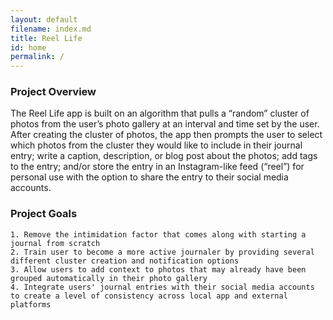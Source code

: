```yaml
---
layout: default
filename: index.md
title: Reel Life
id: home
permalink: /
---
```


### Project Overview
The Reel Life app is built on an algorithm that pulls a “random” cluster of photos from the user’s photo gallery at an interval and time set by the user. After creating the cluster of photos, the app then prompts the user to select which photos from the cluster they would like to include in their journal entry; write a caption, description, or blog post about the photos; add tags to the entry; and/or store the entry in an Instagram-like feed (“reel”) for personal use with the option to share the entry to their social media accounts.

### Project Goals
    1. Remove the intimidation factor that comes along with starting a journal from scratch   
    2. Train user to become a more active journaler by providing several different cluster creation and notification options  
    3. Allow users to add context to photos that may already have been grouped automatically in their photo gallery  
    4. Integrate users' journal entries with their social media accounts to create a level of consistency across local app and external platforms  


